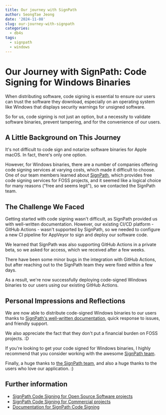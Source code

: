 ```yaml
---
title: Our journey with SignPath
author: SeongTae Jeong
date: '2024-11-08'
slug: our-journey-with-signpath
categories:
  - db4s
tags:
  - signpath
  - windows
---
```


# Our Journey with SignPath: Code Signing for Windows Binaries

When distributing software, code signing is essential to ensure our users can trust the software they download,
especially on an operating system like Windows that displays security warnings for unsigned software.

So for us, code signing is not just an option, but a necessity to validate software binaries, prevent tampering, and
for the convenience of our users.


## A Little Background on This Journey

It's not difficult to code sign and notarize software binaries for Apple macOS.  In fact, there's only one option.

However, for Windows binaries, there are a number of companies offering code signing services at varying costs, which
made it difficult to choose.  One of our team members learned about [SignPath](https://signpath.org),
which provides free code signing services for FOSS projects, and it seemed like a logical choice for many reasons
("free and seems legit"), so we contacted the SignPath team.


## The Challenge We Faced

Getting started with code signing wasn't difficult, as SignPath provided us with well-written documentation. However,
our existing CI/CD platform - GitHub Actions - wasn't supported by SignPath, so we needed to configure a new CI
pipeline for AppVeyor to sign and deploy our software code.

We learned that SignPath was also supporting GitHub Actions in a private beta, so we asked for access, which we
received after a few weeks.

There have been some minor bugs in the integration with GitHub Actions, but after reaching out to the SignPath team 
they were fixed within a few days.

As a result, we're now successfully deploying code-signed Windows binaries to our users using our existing GitHub
Actions.


## Personal Impressions and Reflections

We are now able to distribute code-signed Windows binaries to our users thanks to [SignPath's well-written
documentation](https://about.signpath.io/documentation/signing-code), quick response to issues, and friendly support.

We also appreciate the fact that they don't put a financial burden on FOSS projects. :D

If you're looking to get your code signed for Windows binaries, I highly recommend that you consider working with the
awesome [SignPath team](https://signpath.org/apply).

Finally, a huge thanks to [the SignPath team](https://about.signpath.io/team), and also a huge thanks to the users who
love our application. :)


## Further information

* [SignPath Code Signing for Open Source Software projects](https://signpath.org/about)
* [SignPath Code Signing for Commercial projects](https://signpath.io/code-signing)
* [Documentation for SignPath Code Signing](https://about.signpath.io/documentation/signing-code)